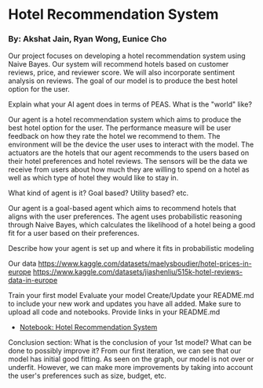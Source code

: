 # Hotel Recommendation System
### By: Akshat Jain, Ryan Wong, Eunice Cho

Our project focuses on developing a hotel recommendation system using Naive Bayes. Our system will recommend hotels based on customer reviews, price, and reviewer score. We will also incorporate sentiment analysis on reviews. The goal of our model is to produce the best hotel option for the user.

Explain what your AI agent does in terms of PEAS. What is the "world" like? 

Our agent is a hotel recommendation system which aims to produce the best hotel option for the user. The performance measure will be user feedback on how they rate the hotel we recommend to them. The environment will be the device the user uses to interact with the model. The actuators are the hotels that our agent recommends to the users based on their hotel preferences and hotel reviews. The sensors will be the data we receive from users about how much they are willing to spend on a hotel as well as which type of hotel they would like to stay in.


What kind of agent is it? Goal based? Utility based? etc. 

Our agent is a goal-based agent which aims to recommend hotels that aligns with the user preferences. The agent uses probabilistic reasoning through Naive Bayes, which calculates the likelihood of a hotel being a good fit for a user based on their preferences. 

Describe how your agent is set up and where it fits in probabilistic modeling

Our data
https://www.kaggle.com/datasets/maelysboudier/hotel-prices-in-europe 
https://www.kaggle.com/datasets/jiashenliu/515k-hotel-reviews-data-in-europe


Train your first model
Evaluate your model
Create/Update your README.md to include your new work and updates you have all added. Make sure to upload all code and notebooks. Provide links in your README.md
- [Notebook: Hotel Recommendation System](./worko.ipynb)

Conclusion section: What is the conclusion of your 1st model? What can be done to possibly improve it?
From our first iteration, we can see that our model has initial good fitting. As seen on the graph, our model is not over or underfit. However, we can make more improvements by taking into account the user's preferences such as size, budget, etc.
